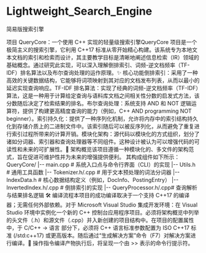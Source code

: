 # Lightweight_Search_Engine
简易版搜索引擎

项目 QueryCore：一个使用 C++ 实现的轻量级搜索引擎QueryCore 项目是一个极简主义的搜索引擎，它利用 C++17 标准从零开始精心构建。该系统专为本地文本文档的索引和检索而设计，其主要教学目标是清晰地阐述信息检索（IR）领域的基础概念。通过研究此实现，可以深入理解倒排索引、词频-逆文档频率（TF-IDF）排名算法以及布尔查询处理的运作原理。✨ 核心功能倒排索引：采用了一种高效的关键数据结构，它能够将词项映射到其对应的文档发布列表，从而以最小的延迟实现查询响应。TF-IDF 排名算法：实现了经典的词频-逆文档频率（TF-IDF）算法，这是一种用于计算给定查询与语料库文档之间相关性分数的启发式方法，该分数随后决定了检索结果的排名。布尔查询处理：系统支持 AND 和 NOT 逻辑运算符，提供了构建更高精度查询的能力（例如，C++ AND programming NOT beginner）。索引持久化：提供了一种序列化机制，允许将内存中的索引结构持久化到存储介质上的二进制文件中。该索引随后可以被反序列化，从而避免了重复进行索引过程所带来的计算开销。模块化架构：源代码以模块化的方式组织，划分了诸如分词器、索引器和查询处理器等不同组件。这种设计被认为可以增强代码的可读性和未来的可扩展性。📂 架构概览该项目遵循一种模块化的、多文件的架构范式，旨在促进可维护性并为未来的增强提供便利。
其构成组件如下所示：QueryCore/
|-- main.cpp             # 系统入口点与命令行界面（CLI）的实现
|-- Utils.h              # 通用工具函数
|-- Tokenizer.h/.cpp     # 用于文本预处理的词法分词器
|-- IndexData.h          # 核心数据结构定义（例如，DocInfo、PostingEntry）
|-- InvertedIndex.h/.cpp # 倒排索引的实现
|-- QueryProcessor.h/.cpp# 查询解析与结果排名逻辑
🛠️ 编译流程本项目的成功编译取决于一个支持 C++17 的编译器；无需任何外部依赖。对于 Microsoft Visual Studio 集成开发环境：在 Visual Studio 环境中实例化一个新的 C++ 控制台应用程序项目。必须将架构概览中列举的头文件（.h）和源文件（.cpp）并入新创建的项目结构中。在项目的配置属性中，于 C/C++ -> 语言 部分下，必须将 C++ 语言标准参数配置为 ISO C++17 标准 (/std:c++17) 或更高版本。随后通过“生成解决方案”命令（F7）对解决方案进行编译。🚀 操作指令编译产物执行后，将呈现一个由 >> 表示的命令行提示符。

